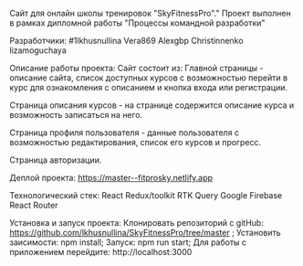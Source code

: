Сайт для онлайн школы тренировок "SkyFitnessPro"."
Проект выполнен в рамках дипломной работы
"Процессы командной разработки"

Разработчики:
#1lkhusnullina Vera869 Alexgbp Christinnenko lizamoguchaya

Описание работы проекта:
Сайт состоит из: Главной страницы - описание сайта, список доступных курсов с возможностью перейти в курс для ознакомления с описанием и кнопка входа или регистрации.

Страница описания курсов - на странице содержится описание курса и возможность записаться на него.

Страница профиля пользователя - данные пользователя с возможностью редактирования, список его курсов и прогресс.

Страница авторизации.

Деплой проекта: https://master--fitprosky.netlify.app

Технологический стек:
React Redux/toolkit RTK Query Google Firebase React Router

Установка и запуск проекта:
Клонировать репозиторий с gitHub: https://github.com/lkhusnullina/SkyFitnessPro/tree/master ; 
Установить заисимости: npm install; 
Запуск: npm run start; 
Для работы с приложением перейдите: http://localhost:3000